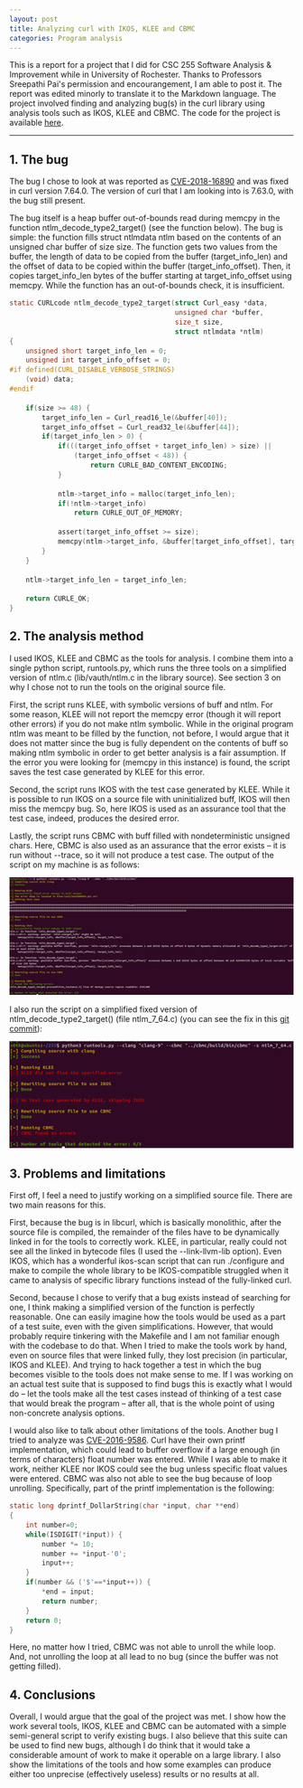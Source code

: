 ```yaml
---
layout: post
title: Analyzing curl with IKOS, KLEE and CBMC
categories: Program analysis
---
```


This is a report for a project that I did for CSC 255 Software Analysis & Improvement while in University of Rochester. Thanks to Professors Sreepathi Pai's permission and encourangement, I am able to post it. The report was edited minorly to translate it to the Markdown language.
The project involved finding and analyzing bug(s) in the curl library using analysis tools such as IKOS, KLEE and CBMC. The code for the project is available [here](https://github.com/x0th/analyzing-curl).

---
## 1. **The bug**

The bug I chose to look at was reported as [CVE-2018-16890](https://curl.se/docs/CVE-2018-16890.html) and was fixed in curl version 7.64.0. The version of curl that I am looking into is 7.63.0, with the bug still present.

The bug itself is a heap buffer out-of-bounds read during memcpy in the function ntlm_decode_type2_target() (see the function below). The bug is simple: the function fills struct ntlmdata ntlm based on the contents of an unsigned char buffer of size size. The function gets two values from the buffer, the length of data to be copied from the buffer (target_info_len) and the offset of data to be copied within the buffer (target_info_offset). Then, it copies target_info_len bytes of the buffer starting at target_info_offset using memcpy. While the function has an out-of-bounds check, it is insufficient.

```c
static CURLcode ntlm_decode_type2_target(struct Curl_easy *data,
										 unsigned char *buffer,
										 size_t size,
										 struct ntlmdata *ntlm)
{
	unsigned short target_info_len = 0;
	unsigned int target_info_offset = 0;
#if defined(CURL_DISABLE_VERBOSE_STRINGS)
	(void) data;
#endif

	if(size >= 48) {
		target_info_len = Curl_read16_le(&buffer[40]);
		target_info_offset = Curl_read32_le(&buffer[44]);
		if(target_info_len > 0) {
			if(((target_info_offset + target_info_len) > size) ||
				(target_info_offset < 48)) {
					return CURLE_BAD_CONTENT_ENCODING;
			}

			ntlm->target_info = malloc(target_info_len);
			if(!ntlm->target_info)
				return CURLE_OUT_OF_MEMORY;

			assert(target_info_offset >= size);
			memcpy(ntlm->target_info, &buffer[target_info_offset], target_info_len);
		}
	}

	ntlm->target_info_len = target_info_len;

	return CURLE_OK;
}
```

## 2. **The analysis method**

I used IKOS, KLEE and CBMC as the tools for analysis. I combine them into a single python script, runtools.py, which runs the three tools on a simplified version of ntlm.c (lib/vauth/ntlm.c in the library source). See section 3 on why I chose not to run the tools on the original source file.

First, the script runs KLEE, with symbolic versions of buff and ntlm. For some reason, KLEE will not report the memcpy error (though it will report other errors) if you do not make ntlm symbolic. While in the original program ntlm was meant to be filled by the function, not before, I would argue that it does not matter since the bug is fully dependent on the contents of buff so making ntlm symbolic in order to get better analysis is a fair assumption. If the error you were looking for (memcpy in this instance) is found, the script saves the test case generated by KLEE for this error.

Second, the script runs IKOS with the test case generated by KLEE. While it is possible to run IKOS on a source file with uninitialized buff, IKOS will then miss the memcpy bug. So, here IKOS is used as an assurance tool that the test case, indeed, produces the desired error.

Lastly, the script runs CBMC with buff filled with nondeterministic unsigned chars. Here, CBMC is also used as an assurance that the error exists – it is run without --trace, so it will not produce a test case.
The output of the script on my machine is as follows:

![alt text](/images/analyzing_curl_1.png "Bug output")

I also run the script on a simplified fixed version of ntlm_decode_type2_target() (file ntlm_7_64.c) (you can see the fix in this [git commit](https://github.com/curl/curl/commit/b780b30d1377adb10bbe774835f49e9b237fb9bb)):

![alt text](/images/analyzing_curl_2.png "Fixed output")

## 3. Problems and limitations

First off, I feel a need to justify working on a simplified source file. There are two main reasons for this.

First, because the bug is in libcurl, which is basically monolithic, after the source file is compiled, the remainder of the files have to be dynamically linked in for the tools to correctly work. KLEE, in particular, really could not see all the linked in bytecode files (I used the --link-llvm-lib option). Even IKOS, which has a wonderful ikos-scan script that can run ./configure and make to compile the whole library to be IKOS-compatible struggled when it came to analysis of specific library functions instead of the fully-linked curl.

Second, because I chose to verify that a bug exists instead of searching for one, I think making a simplified version of the function is perfectly reasonable. One can easily imagine how the tools would be used as a part of a test suite, even with the given simplifications. However, that would probably require tinkering with the Makefile and I am not familiar enough with the codebase to do that. When I tried to make the tools work by hand, even on source files that were linked fully, they lost precision (in particular, IKOS and KLEE). And trying to hack together a test in which the bug becomes visible to the tools does not make sense to me. If I was working on an actual test suite that is supposed to find bugs this is exactly what I would do – let the tools make all the test cases instead of thinking of a test case that would break the program – after all, that is the whole point of using non-concrete analysis options.

I would also like to talk about other limitations of the tools. Another bug I tried to analyze was [CVE-2016-9586](https://curl.se/docs/CVE-2016-9586.html). Curl have their own printf implementation, which could lead to buffer overflow if a large enough (in terms of characters) float number was entered. While I was able to make it work, neither KLEE nor IKOS could see the bug unless specific float values were entered. CBMC was also not able to see the bug because of loop unrolling. Specifically, part of the printf implementation is the following:
```c
static long dprintf_DollarString(char *input, char **end)
{
	int number=0;
	while(ISDIGIT(*input)) {
		number *= 10;
		number += *input-'0';
		input++;
	}
	if(number && ('$'==*input++)) {
		*end = input;
		return number;
	}
	return 0;
}
```
Here, no matter how I tried, CBMC was not able to unroll the while loop. And, not unrolling the loop at all lead to no bug (since the buffer was not getting filled).

## 4. Conclusions

Overall, I would argue that the goal of the project was met. I show how the work several tools, IKOS, KLEE and CBMC can be automated with a simple semi-general script to verify existing bugs. I also believe that this suite can be used to find new bugs, although I do think that it would take a considerable amount of work to make it operable on a large library. I also show the limitations of the tools and how some examples can produce either too unprecise (effectively useless) results or no results at all.